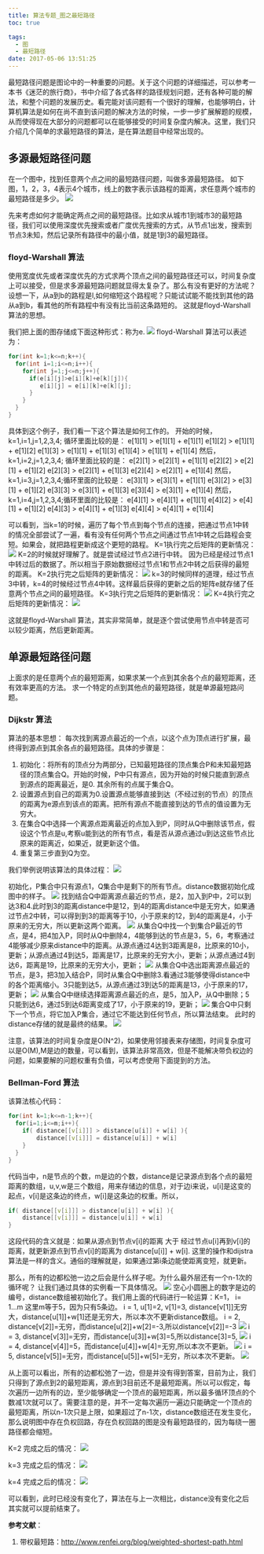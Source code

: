 ```yaml
---
title: 算法专题_图之最短路径
toc: true

tags:
  - 图
  - 最短路径
date: 2017-05-06 13:51:25
---
```


最短路径问题是图论中的一种重要的问题。关于这个问题的详细描述，可以参考一本书《迷茫的旅行商》，书中介绍了各式各样的路径规划问题，还有各种可能的解法，和整个问题的发展历史。看完能对该问题有一个很好的理解，也能够明白，计算机算法是如何在尚不直到该问题的解决方法的时候，一步一步扩展解题的规模，从而使得现在大部分的问题都可以在能够接受的时间复杂度内解决。这里，我们只介绍几个简单的求最短路径的算法，是在算法题目中经常出现的。

<!--more-->

## 多源最短路径问题

在一个图中，找到任意两个点之间的最短路径问题，叫做多源最短路径。
如下图，1，2，3，4表示4个城市，线上的数字表示该路程的距离，求任意两个城市的最短路径是多少。
![](2017-05-07_190826.png)

先来考虑如何才能确定两点之间的最短路径。比如求从城市1到城市3的最短路径，我们可以使用深度优先搜索或者广度优先搜索的方式，从节点1出发，搜索到节点3未知，然后记录所有路径中的最小值，就是1到3的最短路径。

### floyd-Warshall 算法

使用宽度优先或者深度优先的方式求两个顶点之间的最短路径还可以，时间复杂度上可以接受，但是求多源最短路问题就显得太复杂了。那么有没有更好的方法呢？
设想一下，从a到b的路程是l,如何缩短这个路程呢？只能试试能不能找到其他的路从a到b，看其他的所有路程中有没有比当前这条路短的。 这就是floyd-Warshall算法的思想。

我们把上面的图存储成下面这种形式：称为e.
![](2017-05-07_191839.png)
floyd-Warshall 算法可以表述为：
```c
for(int k=1;k<=n;k++){
  for(int i=1;i<=n;i++){
    for(int j=1;j<=n;j++){
      if(e[i][j]>e[i][k]+e[k][j]){
         e[i][j] = e[i][k]+e[k][j];
      }
    }
  }
}

```
具体到这个例子，我们看一下这个算法是如何工作的。
开始的时候，k=1,i=1,j=1,2,3,4; 循环里面比较的是：
e[1][1] > e[1][1] + e[1][1]
e[1][2] > e[1][1] + e[1][2]
e[1][3] > e[1][1] + e[1][3]
e[1][4] > e[1][1] + e[1][4]
然后，k=1,i=2,j=1,2,3,4; 循环里面比较的是：
e[2][1] > e[2][1] + e[1][1]
e[2][2] > e[2][1] + e[1][2]
e[2][3] > e[2][1] + e[1][3]
e[2][4] > e[2][1] + e[1][4]
然后，k=1,i=3,j=1,2,3,4;循环里面的比较是：
e[3][1] > e[3][1] + e[1][1]
e[3][2] > e[3][1] + e[1][2]
e[3][3] > e[3][1] + e[1][3]
e[3][4] > e[3][1] + e[1][4]
然后，k=1,i=4,j=1,2,3,4;循环里面的比较是：
e[4][1] > e[4][1] + e[1][1]
e[4][2] > e[4][1] + e[1][2]
e[4][3] > e[4][1] + e[1][3]
e[4][4] > e[4][1] + e[1][4]

可以看到，当k=1的时候，遍历了每个节点到每个节点的连接，把通过节点1中转的情况全部尝试了一遍，看有没有任何两个节点之间通过节点1中转之后路程会变短。如果会，就把路程更新成这个更短的路程。
K=1执行完之后矩阵的更新情况：
![](2017-05-07_195431.png)
K=2的时候就好理解了。就是尝试经过节点2进行中转。 因为已经是经过节点1中转过后的数据了。所以相当于原始数据经过节点1和节点2中转之后获得的最短的距离。
K=2执行完之后矩阵的更新情况：
![](2017-05-07_195547.png)
k=3的时候同样的道理，经过节点3中转，k=4的时候经过节点4中转。这样最后获得的更新之后的矩阵e就存储了任意两个节点之间的最短路径。
K=3执行完之后矩阵的更新情况：
![](2017-05-07_195632.png)
K=4执行完之后矩阵的更新情况：
![](2017-05-07_195750.png)

这就是floyd-Warshall 算法，其实非常简单，就是逐个尝试使用节点中转是否可以较少距离，然后更新距离。

## 单源最短路径问题

上面求的是任意两个点的最短距离，如果求某一个点到其余各个点的最短距离，还有效率更高的方法。
求一个特定的点到其他点的最短路径，就是单源最短路问题。

### Dijkstr 算法

算法的基本思想： 每次找到离源点最近的一个点，以这个点为顶点进行扩展，最终得到源点到其余各点的最短路径。具体的步骤是：
1. 初始化：将所有的顶点分为两部分，已知最短路径的顶点集合P和未知最短路径的顶点集合Q。开始的时候，P中只有源点，因为开始的时候只能直到源点到源点的距离最近，是0. 其余所有的点属于集合Q。
2. 设置源点到自己的距离为0.设置源点能够直接到达（不经过别的节点）的顶点的距离为e源点到该点的距离。把所有源点不能直接到达的节点的值设置为无穷大。
3. 在集合Q中选择一个离源点距离最近的点加入到P，同时从Q中删除该节点，假设这个节点是u,考察u能到达的所有节点，看是否从源点通过u到达这些节点比原来的距离近，如果近，就更新这个值。
4. 重复第三步直到Q为空。

我们举例说明该算法的具体过程：
![](2017-05-07_204118.png)

初始化，P集合中只有源点1，Q集合中是剩下的所有节点。distance数据初始化成图中的样子。
![](2017-05-07_204912.png)
找到结合Q中距离源点最近的节点，是2，加入到P中，2可以到达3和4.此时到3的距离distance中是12，到4的距离distance中是无穷大，如果通过节点2中转，可以得到到3的距离等于10，小于原来的12，到4的距离是4，小于原来的无穷大，所以更新这两个距离。
![](2017-05-07_205423.png)
从集合Q中找一个到集合P最近的节点，是4，把4加入P，同时从Q中删除4，4能够到达的节点是3，5，6，考察通过4能够减少原来distance中的距离。从源点通过4达到3距离是8，比原来的10小，更新；从源点通过4到达5，距离是17，比原来的无穷大小，更新；从源点通过4到达6，距离是19，比原来的无穷大小，更新；
![](2017-05-07_205855.png)
从集合Q中选出距离源点最近的节点，是3，把3加入结合P，同时从集合Q中删除3.看通过3能够使得distance中的各个距离缩小。3只能到达5，从源点通过3到达5的距离是13，小于原来的17，更新；
![](2017-05-07_210348.png)
从集合Q中继续选择距离源点最近的点，是5，加入P，从Q中删除；5只能到达6，通过5到达6距离变成了17，小于原来的19，更新；
![](2017-05-07_210717.png)
集合Q中只剩下一个节点，将它加入P集合，通过它不能达到任何节点，所以算法结束。
此时的distance存储的就是最终的结果。
![](2017-05-07_210822.png)

注意，该算法的时间复杂度是O(N^2)，如果使用邻接表来存储图，时间复杂度可以是O(M),M是边的数量，可以看到，该算法非常高效，但是不能解决带负权边的问题，如果要解的问题权重有负值，可以考虑使用下面提到的方法。

### Bellman-Ford 算法

该算法核心代码：
```c
for(int k=1;k<=n-1;k++){
  for(i=1;i<=m;i++){
    if( distance[[v[i]]] > distance[u[i]] + w[i] ){
        distance[[v[i]]] = distance[u[i]] + w[i]
    }
  }
}
```
代码当中，n是节点的个数，m是边的个数，distance是记录源点到各个点的最短距离的数组，u,v,w是三个数组，用来存储边的信息，对于边i来说，u[i]是这变的起点，v[i]是这条边的终点，w[i]是这条边的权重。所以，
```c
if( distance[[v[i]]] > distance[u[i]] + w[i] ){
    distance[[v[i]]] = distance[u[i]] + w[i]
}
```
这段代码的含义就是：如果从源点到节点v[i]的距离 大于 经过节点u[i]再到v[i]的距离，就更新源点到节点v[i]的距离为 distance[u[i]] + w[i]. 这里的操作和dijstra算法是一样的含义。通俗的理解就是，如果通过第i条边能使距离变短，就更新。

那么，所有的边都松弛一边之后会是什么样子呢。为什么最外层还有一个n-1次的循环呢？
让我们通过具体的实例看一下具体情况。
![](2017-05-07_213921.png)
空心小圆圈上的数字是边的编号，distance数组被初始化了。我们用上面的代码进行一轮运算：K=1， i= 1...m 这里m等于5，因为只有5条边。
i = 1, u[1]=2, v[1]=3, distance[v[1]]无穷大，distance[u[1]]+w[1]还是无穷大，所以本次不更新distance数组。
i = 2, distance[v[2]]=无穷，而distance[u[2]]+w[2]=-3,所以distance[v[2]]=-3
![](2017-05-07_214613.png)
i = 3, distance[v[3]]=无穷，而distance[u[3]]+w[3]=5,所以distance[3]=5,
![](2017-05-07_214822.png)
i = 4, distance[v[4]]=5，而distance[u[4]]+w[4]=无穷,所以本次不更新。
![](2017-05-07_214939.png)
i = 5, distance[v[5]]=无穷，而distance[u[5]]+w[5]=无穷，所以本次不更新。
![](2017-05-07_215503.png)

从上面可以看出，所有的边都松弛了一边，但是并没有得到答案，目前为止，我们只得到了源点到2的最短距离，源点到3目前还不是最短距离。所以可以假定，每次遍历一边所有的边，至少能够确定一个顶点的最短距离，所以最多循环顶点的个数减1次就可以了。需要注意的是，并不一定每次遍历一遍边只能确定一个顶点的最短距离，所以n-1次只是上限，如果超过了n-1次，distance数组还在发生变化，那么说明图中存在负权回路，存在负权回路的图是没有最短路径的，因为每绕一圈路径都会缩短。

K=2 完成之后的情况：
![](2017-05-07_220125.png)

k=3 完成之后的情况：
![](2017-05-07_220303.png)

k=4 完成之后的情况：
![](2017-05-07_220418.png)

可以看到，此时已经没有变化了，算法在与上一次相比，distance没有变化之后其实就可以提前结束了。

**参考文献**：

1. 带权最短路：http://www.renfei.org/blog/weighted-shortest-path.html
